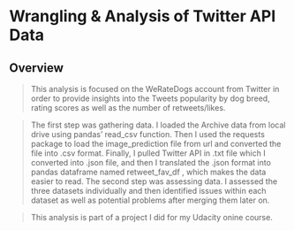# Wrangling & Analysis of Twitter API Data



## Overview

> This analysis is focused on the WeRateDogs account from Twitter in order to provide
insights into the Tweets popularity by dog breed, rating scores as well as the number of
retweets/likes.

> The first step was gathering data. I loaded the Archive data from local drive using pandas’
read_csv function. Then I used the requests package to load the image_prediction file from
url and converted the file into .csv format. Finally, I pulled Twitter API in .txt file which I
converted into .json file, and then I translated the .json format into pandas dataframe named
retweet_fav_df , which makes the data easier to read.
The second step was assessing data. I assessed the three datasets individually and then
identified issues within each dataset as well as potential problems after merging them later
on.

> This analysis is part of a project I did for my Udacity onine course.
